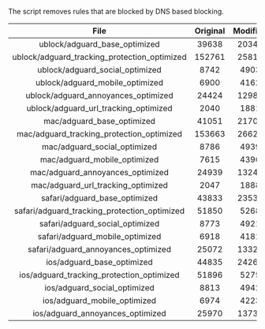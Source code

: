 The script removes rules that are blocked by DNS based blocking.


| File | Original | Modified |
|:----:|:-----:|:-----:|
| ublock/adguard_base_optimized | 39638 | 20341 |
| ublock/adguard_tracking_protection_optimized | 152761 | 25816 |
| ublock/adguard_social_optimized | 8742 | 4903 |
| ublock/adguard_mobile_optimized | 6900 | 4162 |
| ublock/adguard_annoyances_optimized | 24424 | 12982 |
| ublock/adguard_url_tracking_optimized | 2040 | 1881 |
| mac/adguard_base_optimized | 41051 | 21703 |
| mac/adguard_tracking_protection_optimized | 153663 | 26628 |
| mac/adguard_social_optimized | 8786 | 4939 |
| mac/adguard_mobile_optimized | 7615 | 4396 |
| mac/adguard_annoyances_optimized | 24939 | 13247 |
| mac/adguard_url_tracking_optimized | 2047 | 1888 |
| safari/adguard_base_optimized | 43833 | 23539 |
| safari/adguard_tracking_protection_optimized | 51850 | 5268 |
| safari/adguard_social_optimized | 8773 | 4921 |
| safari/adguard_mobile_optimized | 6918 | 4181 |
| safari/adguard_annoyances_optimized | 25072 | 13324 |
| ios/adguard_base_optimized | 44835 | 24264 |
| ios/adguard_tracking_protection_optimized | 51896 | 5275 |
| ios/adguard_social_optimized | 8813 | 4942 |
| ios/adguard_mobile_optimized | 6974 | 4223 |
| ios/adguard_annoyances_optimized | 25970 | 13736 |